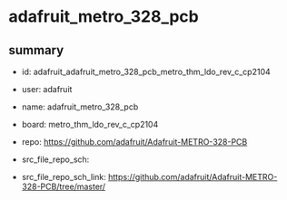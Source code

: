 # adafruit_metro_328_pcb
 
## summary 
* id: adafruit_adafruit_metro_328_pcb_metro_thm_ldo_rev_c_cp2104
* user: adafruit
* name: adafruit_metro_328_pcb
* board: metro_thm_ldo_rev_c_cp2104
* repo: https://github.com/adafruit/Adafruit-METRO-328-PCB



* src_file_repo_sch: 
* src_file_repo_sch_link: https://github.com/adafruit/Adafruit-METRO-328-PCB/tree/master/






